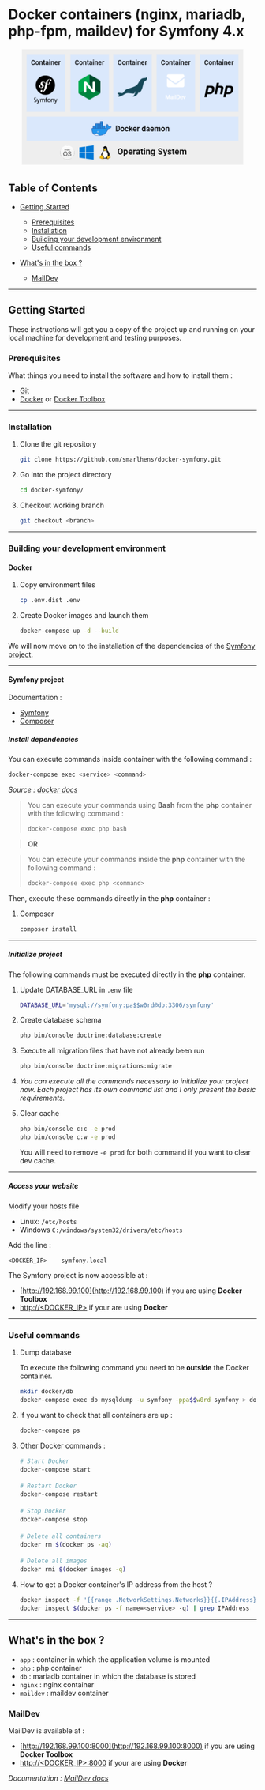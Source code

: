 # Docker containers (nginx, mariadb, php-fpm, maildev) for Symfony 4.x


<p align="center">
  <img src="https://github.com/smarlhens/docker-symfony/blob/symfony-4.x/doc/docker-symfony.png" width="450px" alt="docker-symfony"/>
</p>

## Table of Contents 
- [Getting Started](#getting-started)
  - [Prerequisites](#prerequisites)
  - [Installation](#installation)
  - [Building your development environment](#building-your-development-environment)
  - [Useful commands](#useful-commands)

- [What's in the box ?](#whats-in-the-box-)
  - [MailDev](#maildev)
  
---  

## Getting Started

These instructions will get you a copy of the project up and running on your local machine for development and testing purposes.

### Prerequisites

What things you need to install the software and how to install them : 

* [Git](https://git-scm.com/)
* [Docker](https://docs.docker.com/docker-for-windows/install/) or [Docker Toolbox](https://github.com/docker/toolbox/releases)
  
---
  
### Installation

1. Clone the git repository

   ```bash
   git clone https://github.com/smarlhens/docker-symfony.git
   ```

1. Go into the project directory

   ```bash
   cd docker-symfony/
   ```

1. Checkout working branch

   ```bash
   git checkout <branch>
   ```

---

### Building your development environment

#### Docker

1. Copy environment files

   ```bash
   cp .env.dist .env
   ```

1. Create Docker images and launch them

   ```bash
   docker-compose up -d --build
   ```

We will now move on to the installation of the dependencies of the [Symfony project](#symfony-project).

---

#### Symfony project

Documentation : 
* [Symfony](https://symfony.com/doc/current/index.html)
* [Composer](https://getcomposer.org/doc/)

##### Install dependencies

You can execute commands inside container with the following command :

```bash
docker-compose exec <service> <command>
```
_Source : [docker docs](https://docs.docker.com/compose/reference/exec/)_

> You can execute your commands using **Bash** from the **php** container with the following command :
> ```bash
> docker-compose exec php bash
> ```

> **OR**

> You can execute your commands inside the **php** container with the following command :
> ```bash
> docker-compose exec php <command>
> ```

Then, execute these commands directly in the **php** container :

1. Composer

   ```bash
   composer install
   ```

---

##### Initialize project

The following commands must be executed directly in the **php** container.

1. Update DATABASE_URL in `.env` file

   ```bash
   DATABASE_URL='mysql://symfony:pa$$w0rd@db:3306/symfony'
   ```

1. Create database schema

   ```bash
   php bin/console doctrine:database:create
   ```

1. Execute all migration files that have not already been run

   ```bash
   php bin/console doctrine:migrations:migrate
   ```

1. *You can execute all the commands necessary to initialize your project now. Each project has its own command list and I only present the basic requirements.*

1. Clear cache

   ```bash
   php bin/console c:c -e prod
   php bin/console c:w -e prod
   ```

   You will need to remove ```-e prod``` for both command if you want to clear dev cache.

---

##### Access your website

Modify your hosts file 
* Linux: `/etc/hosts`
* Windows `C:/windows/system32/drivers/etc/hosts`

Add the line : 
```
<DOCKER_IP>    symfony.local
```

The Symfony project is now accessible at :
- [http://192.168.99.100](http://192.168.99.100) if you are using **Docker Toolbox**
- [http://<DOCKER_IP>]() if your are using **Docker**

---

### Useful commands

1. Dump database

   To execute the following command you need to be **outside** the Docker container.

   ```bash
   mkdir docker/db
   docker-compose exec db mysqldump -u symfony -ppa$$w0rd symfony > docker/db/symfony_dump.sql
   ```

1. If you want to check that all containers are up :

   ```bash
   docker-compose ps
   ```

1. Other Docker commands :

   ```bash
   # Start Docker
   docker-compose start
   
   # Restart Docker
   docker-compose restart
   
   # Stop Docker
   docker-compose stop
   
   # Delete all containers
   docker rm $(docker ps -aq)

   # Delete all images
   docker rmi $(docker images -q)
   ```
1. How to get a Docker container's IP address from the host ?

   ```bash
   docker inspect -f '{{range .NetworkSettings.Networks}}{{.IPAddress}}{{end}}' <container>
   docker inspect $(docker ps -f name=<service> -q) | grep IPAddress
   ```

---

## What's in the box ?

* `app` : container in which the application volume is mounted
* `php` : php container
* `db` : mariadb container in which the database is stored
* `nginx` : nginx container
* `maildev` : maildev container

### MailDev

MailDev is available at :
- [http://192.168.99.100:8000](http://192.168.99.100:8000) if you are using **Docker Toolbox**
- [http://<DOCKER_IP>:8000]() if your are using **Docker**

_Documentation : [MailDev docs](https://danfarrelly.nyc/MailDev/)_
